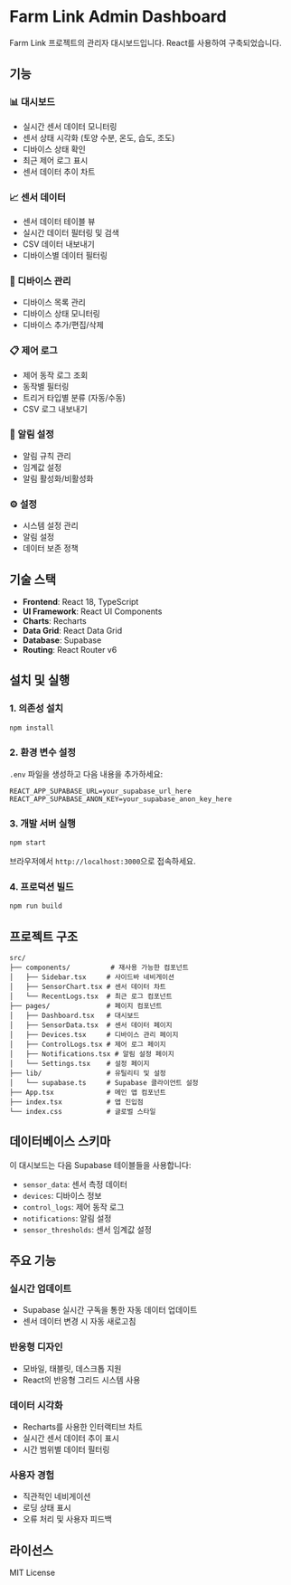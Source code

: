 # Farm Link Admin Dashboard

Farm Link 프로젝트의 관리자 대시보드입니다. React를 사용하여 구축되었습니다.

## 기능

### 📊 대시보드
- 실시간 센서 데이터 모니터링
- 센서 상태 시각화 (토양 수분, 온도, 습도, 조도)
- 디바이스 상태 확인
- 최근 제어 로그 표시
- 센서 데이터 추이 차트

### 📈 센서 데이터
- 센서 데이터 테이블 뷰
- 실시간 데이터 필터링 및 검색
- CSV 데이터 내보내기
- 디바이스별 데이터 필터링

### 🔧 디바이스 관리
- 디바이스 목록 관리
- 디바이스 상태 모니터링
- 디바이스 추가/편집/삭제

### 📋 제어 로그
- 제어 동작 로그 조회
- 동작별 필터링
- 트리거 타입별 분류 (자동/수동)
- CSV 로그 내보내기

### 🔔 알림 설정
- 알림 규칙 관리
- 임계값 설정
- 알림 활성화/비활성화

### ⚙️ 설정
- 시스템 설정 관리
- 알림 설정
- 데이터 보존 정책

## 기술 스택

- **Frontend**: React 18, TypeScript
- **UI Framework**: React UI Components
- **Charts**: Recharts
- **Data Grid**: React Data Grid
- **Database**: Supabase
- **Routing**: React Router v6

## 설치 및 실행

### 1. 의존성 설치
```bash
npm install
```

### 2. 환경 변수 설정
`.env` 파일을 생성하고 다음 내용을 추가하세요:

```env
REACT_APP_SUPABASE_URL=your_supabase_url_here
REACT_APP_SUPABASE_ANON_KEY=your_supabase_anon_key_here
```

### 3. 개발 서버 실행
```bash
npm start
```

브라우저에서 `http://localhost:3000`으로 접속하세요.

### 4. 프로덕션 빌드
```bash
npm run build
```

## 프로젝트 구조

```
src/
├── components/          # 재사용 가능한 컴포넌트
│   ├── Sidebar.tsx     # 사이드바 네비게이션
│   ├── SensorChart.tsx # 센서 데이터 차트
│   └── RecentLogs.tsx  # 최근 로그 컴포넌트
├── pages/              # 페이지 컴포넌트
│   ├── Dashboard.tsx   # 대시보드
│   ├── SensorData.tsx  # 센서 데이터 페이지
│   ├── Devices.tsx     # 디바이스 관리 페이지
│   ├── ControlLogs.tsx # 제어 로그 페이지
│   ├── Notifications.tsx # 알림 설정 페이지
│   └── Settings.tsx    # 설정 페이지
├── lib/                # 유틸리티 및 설정
│   └── supabase.ts     # Supabase 클라이언트 설정
├── App.tsx             # 메인 앱 컴포넌트
├── index.tsx           # 앱 진입점
└── index.css           # 글로벌 스타일
```

## 데이터베이스 스키마

이 대시보드는 다음 Supabase 테이블들을 사용합니다:

- `sensor_data`: 센서 측정 데이터
- `devices`: 디바이스 정보
- `control_logs`: 제어 동작 로그
- `notifications`: 알림 설정
- `sensor_thresholds`: 센서 임계값 설정

## 주요 기능

### 실시간 업데이트
- Supabase 실시간 구독을 통한 자동 데이터 업데이트
- 센서 데이터 변경 시 자동 새로고침

### 반응형 디자인
- 모바일, 태블릿, 데스크톱 지원
- React의 반응형 그리드 시스템 사용

### 데이터 시각화
- Recharts를 사용한 인터랙티브 차트
- 실시간 센서 데이터 추이 표시
- 시간 범위별 데이터 필터링

### 사용자 경험
- 직관적인 네비게이션
- 로딩 상태 표시
- 오류 처리 및 사용자 피드백

## 라이선스

MIT License
